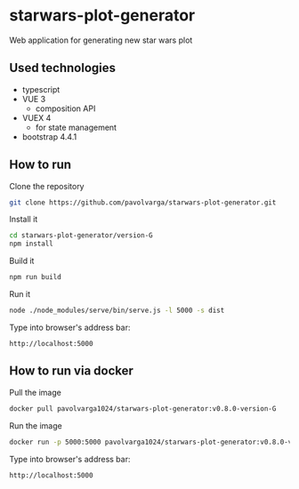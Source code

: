 # starwars-plot-generator
Web application for generating new star wars plot

## Used technologies
  * typescript
  * VUE 3
    * composition API
  * VUEX 4
    * for state management
  * bootstrap 4.4.1

## How to run
Clone the repository
```sh
git clone https://github.com/pavolvarga/starwars-plot-generator.git
```
Install it
```sh
cd starwars-plot-generator/version-G
npm install
```
Build it
```sh
npm run build
```
Run it
```sh
node ./node_modules/serve/bin/serve.js -l 5000 -s dist
```
Type into browser's address bar:
```
http://localhost:5000
```

## How to run via docker
Pull the image
```sh
docker pull pavolvarga1024/starwars-plot-generator:v0.8.0-version-G
```

Run the image
```sh
docker run -p 5000:5000 pavolvarga1024/starwars-plot-generator:v0.8.0-version-G
```

Type into browser's address bar:
```
http://localhost:5000
```
